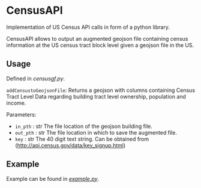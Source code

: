 # CensusAPI

Implementation of US Census API calls in form of a python library.

CensusAPI allows to output an augmented geojson file containing census information at the US census tract block level given a geojson file in the US.

## Usage

Defined in _censusgf.py_.

`addCensustoGeojsonFile`: Returns a geojson with columns containing Census Tract Level Data regarding building tract level ownership, population and income.

Parameters:
- `in_pth` : str
The file location of the geojson building file.
- `out_pth` : str
The file location in which to save the augmented file.
- `key` : str
The 40 digit text string. Can be obtained from (http://api.census.gov/data/key_signup.html)


## Example
Example can be found in [_example.py_](https://github.com/zoedesimone/census-api/blob/main/ExampleCall.py).
